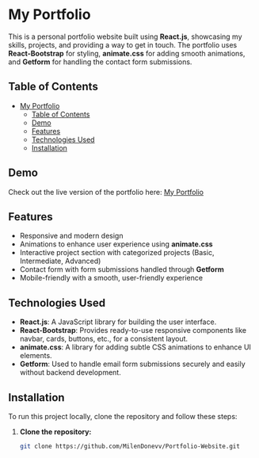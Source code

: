 # My Portfolio

This is a personal portfolio website built using **React.js**, showcasing my skills, projects, and providing a way to get in touch. The portfolio uses **React-Bootstrap** for styling, **animate.css** for adding smooth animations, and **Getform** for handling the contact form submissions.

## Table of Contents
- [My Portfolio](#my-portfolio)
  - [Table of Contents](#table-of-contents)
  - [Demo](#demo)
  - [Features](#features)
  - [Technologies Used](#technologies-used)
  - [Installation](#installation)

## Demo
Check out the live version of the portfolio here: [My Portfolio](https://milendonevv.github.io/Portfolio-Website/)

## Features
- Responsive and modern design
- Animations to enhance user experience using **animate.css**
- Interactive project section with categorized projects (Basic, Intermediate, Advanced)
- Contact form with form submissions handled through **Getform**
- Mobile-friendly with a smooth, user-friendly experience

## Technologies Used

- **React.js**: A JavaScript library for building the user interface.
- **React-Bootstrap**: Provides ready-to-use responsive components like navbar, cards, buttons, etc., for a consistent layout.
- **animate.css**: A library for adding subtle CSS animations to enhance UI elements.
- **Getform**: Used to handle email form submissions securely and easily without backend development.
  
## Installation

To run this project locally, clone the repository and follow these steps:

1. **Clone the repository:**

   ```bash
   git clone https://github.com/MilenDonevv/Portfolio-Website.git

